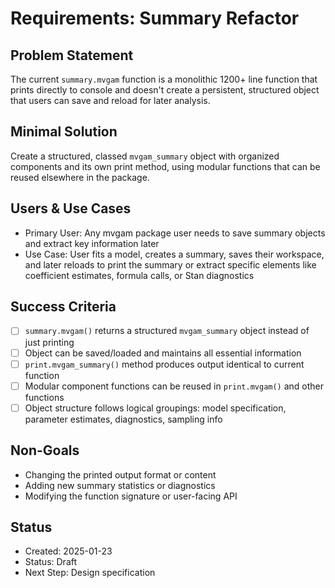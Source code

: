 # Requirements: Summary Refactor

## Problem Statement
The current `summary.mvgam` function is a monolithic 1200+ line function that prints directly to console and doesn't create a persistent, structured object that users can save and reload for later analysis.

## Minimal Solution
Create a structured, classed `mvgam_summary` object with organized components and its own print method, using modular functions that can be reused elsewhere in the package.

## Users & Use Cases
- Primary User: Any mvgam package user needs to save summary objects and extract key information later
- Use Case: User fits a model, creates a summary, saves their workspace, and later reloads to print the summary or extract specific elements like coefficient estimates, formula calls, or Stan diagnostics

## Success Criteria
- [ ] `summary.mvgam()` returns a structured `mvgam_summary` object instead of just printing
- [ ] Object can be saved/loaded and maintains all essential information
- [ ] `print.mvgam_summary()` method produces output identical to current function
- [ ] Modular component functions can be reused in `print.mvgam()` and other functions
- [ ] Object structure follows logical groupings: model specification, parameter estimates, diagnostics, sampling info

## Non-Goals
- Changing the printed output format or content
- Adding new summary statistics or diagnostics
- Modifying the function signature or user-facing API

## Status
- Created: 2025-01-23
- Status: Draft
- Next Step: Design specification